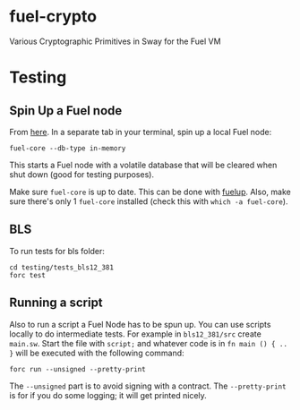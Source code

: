 # fuel-crypto
Various Cryptographic Primitives in Sway for the Fuel VM

# Testing 

## Spin Up a Fuel node
From [here](https://fuellabs.github.io/sway/v0.19.0/introduction/overview.html).
In a separate tab in your terminal, spin up a local Fuel node:


`fuel-core --db-type in-memory`

This starts a Fuel node with a volatile database that will be cleared when shut down (good for testing purposes).

 Make sure `fuel-core` is up to date. This can be done with [fuelup](https://github.com/FuelLabs/fuelup). Also, make sure there's only 1 `fuel-core` installed (check this with `which -a fuel-core`).
 
## BLS

 To run tests for bls folder: 
 ```
 cd testing/tests_bls12_381
 forc test
 ```

## Running a script
Also to run a script a Fuel Node has to be spun up. You can use scripts locally to do intermediate tests. For example in `bls12_381/src` create `main.sw`. Start the file with `script;` and whatever code is in `fn main () { .. }` will be executed with the following command:

```
forc run --unsigned --pretty-print
```

The `--unsigned` part is to avoid signing with a contract. The `--pretty-print` is for if you do some logging; it will get printed nicely. 